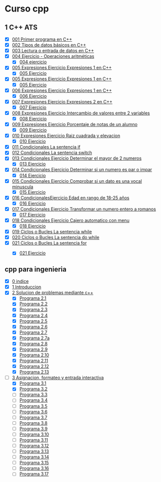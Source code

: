 # Curso cpp
## 1 C++ ATS
* [x] [001 Primer programa en C++](ats/programas/001.cpp)
* [x] [002 Tipos de datos básicos en C++](ats/programas/002.cpp)
* [x] [003 Lectura o entrada de datos en C++](ats/programas/003.cpp)
* [x] [004 Ejercicio - Operaciones aritméticas](ats/programas/004.cpp)
    * [x] [004 ejercicio](ats/programas/004e.cpp)
* [x] [005 Expresiones  Ejercicio Expresiones 1 en C++](ats/programas/005.cpp)
    * [x] [005 Ejercicio](ats/programas/005e.cpp)
* [x] [005 Expresiones  Ejercicio Expresiones 1 en C++](ats/programas/005.cpp)
    * [x] [005 Ejercicio](ats/programas/005e.cpp)
* [x] [006 Expresiones  Ejercicio Expresiones 1 en C++](ats/programas/006.cpp)
    * [x] [006 Ejercicio](ats/programas/006e.cpp)
* [x] [007  Expresiones  Ejercicio Expresiones 2 en C++](ats/programas/007.cpp)
    * [x] [007 Ejercicio](ats/programas/007e.cpp)
* [x] [008 Expresiones  Ejercicio Intercambio de valores entre 2 variables](ats/programas/008.cpp)
    * [x] [008 Ejercicio](ats/programas/008e.cpp)
* [x] [009  Expresiones  Ejercicio Porcentaje de notas de un alumno](ats/programas/009.cpp)
    * [x] [009 Ejercicio](ats/programas/009e.cpp)
* [x] [010  Expresiones  Ejercicio Raiz cuadrada y elevacion](ats/programas/010.cpp)
    * [x] [010 Ejercicio](ats/programas/010e.cpp)
* [x] [011 Condicionales  La sentencia if](ats/programas/011.cpp)
* [x] [012 Condicionales  La sentencia switch](ats/programas/012.cpp)
* [x] [013 Condicionales Ejercicio Determinar el mayor de 2 numeros](ats/programas/013.cpp)
    * [x] [013 Ejercicio](ats/programas/013e.cpp)
* [x] [014 Condicionales Ejercicio Determinar si un numero es par o impar](ats/programas/014.cpp)
    * [x] [014 Ejercicio](ats/programas/014e.cpp)
* [x] [015 Condicionales  Ejercicio Comprobar si un dato es una vocal minuscula](ats/programas/015.cpp)
    * [x] [015 Ejercicio](ats/programas/015e.cpp)
* [x] [016 CondicionalesEjercicio Edad en rango de 18-25 años](ats/programas/016.cpp)
    * [x] [016 Ejercicio](ats/programas/016e.cpp)
* [x] [017 Condicionales Ejercicio Transformar un numero entero a romanos](ats/programas/017.cpp)
    * [x] [017 Ejercicio](ats/programas/017e.cpp)
* [x] [018 Condicionales Ejercicio Cajero automatico con menu](ats/programas/018.cpp)
    * [x] [018 Ejercicio](ats/programas/018e.cpp)
* [x] [019 Ciclos o Bucles La sentencia while](ats/programas/019.cpp)
* [x] [020 Ciclos o Bucles La sentencia do while](ats/programas/020.cpp)
* [x] [021 Ciclos o Bucles La sentencia for](ats/programas/021.cpp)
    * [x] [021 Ejercicio](ats/programas/021e.cpp)



## cpp para ingenieria
* [x] [0 indice](cpp_para_ingeniera/0/0.pdf)
* [x] [1 Introduccion](cpp_para_ingeniera/1/1.pdf)
* [x] [2 Solucion de problemas mediante c++](cpp_para_ingeniera/2/2.pdf)
    * [x] [Programa 2.1](cpp_para_ingeniera/2/p1.cpp)
    * [x] [Programa 2.2](cpp_para_ingeniera/2/p2.cpp)
    * [x] [Programa 2.3](cpp_para_ingeniera/2/p3.cpp)
    * [x] [Programa 2.4](cpp_para_ingeniera/2/p4.cpp)
    * [x] [Programa 2.5](cpp_para_ingeniera/2/p5.cpp)
    * [x] [Programa 2.6](cpp_para_ingeniera/2/p6.cpp)
    * [x] [Programa 2.7](cpp_para_ingeniera/2/p7.cpp)
    * [x] [Programa 2.7a](cpp_para_ingeniera/2/p7a.cpp)
    * [x] [Programa 2.8](cpp_para_ingeniera/2/p8.cpp)
    * [x] [Programa 2.9](cpp_para_ingeniera/2/p9.cpp)
    * [x] [Programa 2.10](cpp_para_ingeniera/2/p10.cpp)
    * [x] [Programa 2.11](cpp_para_ingeniera/2/p11.cpp)
    * [x] [Programa 2.12](cpp_para_ingeniera/2/p12.cpp)
    * [x] [Programa 2.13](cpp_para_ingeniera/2/p13.cpp)
* [ ] [3 Asignacion, formateo y entrada interactiva](cpp_para_ingeniera/3/3.pdf)
    * [x] [Programa 3.1](cpp_para_ingeniera/3/p1.cpp)
    * [x] [Programa 3.2](cpp_para_ingeniera/3/p2.cpp)
    * [ ] [Programa 3.3](cpp_para_ingeniera/3/p3.cpp)
    * [ ] [Programa 3.4](cpp_para_ingeniera/3/p4.cpp)
    * [ ] [Programa 3.5](cpp_para_ingeniera/3/p5.cpp)
    * [ ] [Programa 3.6](cpp_para_ingeniera/3/p6.cpp)
    * [ ] [Programa 3.7](cpp_para_ingeniera/3/p7.cpp)
    * [ ] [Programa 3.8](cpp_para_ingeniera/3/p8.cpp)
    * [ ] [Programa 3.9](cpp_para_ingeniera/3/p9.cpp)
    * [ ] [Programa 3.10](cpp_para_ingeniera/3/p10.cpp)
    * [ ] [Programa 3.11](cpp_para_ingeniera/3/p11.cpp)
    * [ ] [Programa 3.12](cpp_para_ingeniera/3/p12.cpp)
    * [ ] [Programa 3.13](cpp_para_ingeniera/3/p13.cpp)
    * [ ] [Programa 3.14](cpp_para_ingeniera/3/p14.cpp)
    * [ ] [Programa 3.15](cpp_para_ingeniera/3/p15.cpp)
    * [ ] [Programa 3.16](cpp_para_ingeniera/3/p16.cpp)
    * [ ] [Programa 3.17](cpp_para_ingeniera/3/p17.cpp)
